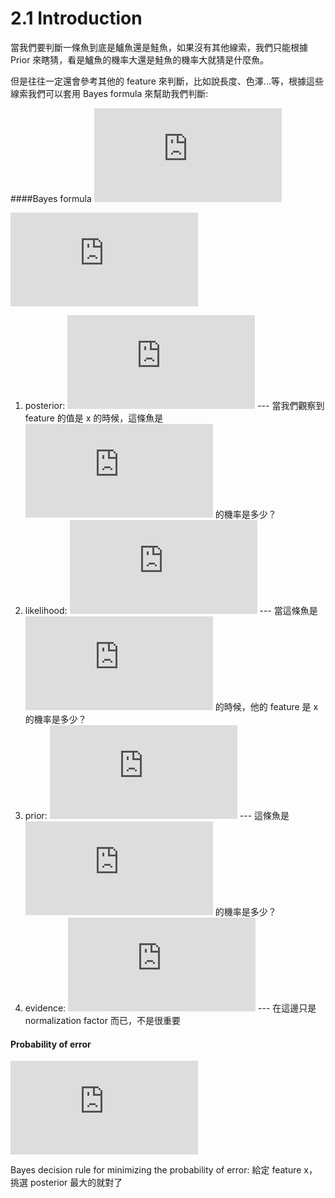 # 2.1 Introduction

當我們要判斷一條魚到底是鱸魚還是鮭魚，如果沒有其他線索，我們只能根據 Prior 來瞎猜，看是鱸魚的機率大還是鮭魚的機率大就猜是什麼魚。

但是往往一定還會參考其他的 feature 來判斷，比如說長度、色澤...等，根據這些線索我們可以套用 Bayes formula 來幫助我們判斷:

####Bayes formula
![Bayes formula][1]

![][2]

1. posterior: ![posterior][3] --- 當我們觀察到 feature 的值是 x 的時候，這條魚是 ![state of nature][4] 的機率是多少？
2. likelihood: ![likelihood][5] --- 當這條魚是 ![][6] 的時候，他的 feature 是 x 的機率是多少？
3. prior: ![prior][7] --- 這條魚是 ![][8] 的機率是多少？
4. evidence: ![evidence][9] --- 在這邊只是 normalization factor 而已，不是很重要

#### Probability of error

![prob of error][10]

Bayes decision rule for minimizing the probability of error: 給定 feature x，挑選 posterior 最大的就對了


  [1]: http://latex.codecogs.com/png.latex?posterior&space;=&space;%5Cfrac%7Blikelihood&space;%5Ctimes&space;prior%7D%7Bevidence%7D
  [2]: http://latex.codecogs.com/png.latex?P%28%5Comega_j&space;%7C&space;x%29&space;=&space;%5Cfrac%7Bp%28x&space;%7C&space;%5Comega_j%29&space;P%28%5Comega_j%29%7D%7Bp%28x%29%7D
  [3]: http://latex.codecogs.com/png.latex?p%28%5Comega_j%7Cx%29
  [4]: http://latex.codecogs.com/png.latex?%5Comega_j
  [5]: http://latex.codecogs.com/png.latex?p%28x&space;%7C&space;%5Comega_j%29
  [6]: http://latex.codecogs.com/png.latex?%5Comega_j
  [7]: http://latex.codecogs.com/png.latex?p%28%5Comega_j%29
  [8]: http://latex.codecogs.com/png.latex?%5Comega_j
  [9]: http://latex.codecogs.com/png.latex?p%28x%29
  [10]: http://latex.codecogs.com/png.latex?%5Cbegin%7Balign*%7D&space;P%28error%7Cx%29&space;&=&space;%5Cleft%5C%7B%5Cbegin%7Bmatrix%7D&space;P%28%5Comega_1%7Cx%29&space;&&space;%5Cmbox%7Bif&space;we&space;decide&space;%7D%5Comega_2%5C%5C&space;P%28%5Comega_2%7Cx%29&space;&&space;%5Cmbox%7Bif&space;we&space;decide&space;%7D%5Comega_1&space;%5Cend%7Bmatrix%7D%5Cright.%5C%5C&space;&=%5Cmin%5BP%28%5Comega_1%7Cx%29,&space;P%28%5Comega_2%7Cx%29%5D&space;%5Cend%7Balign*%7D